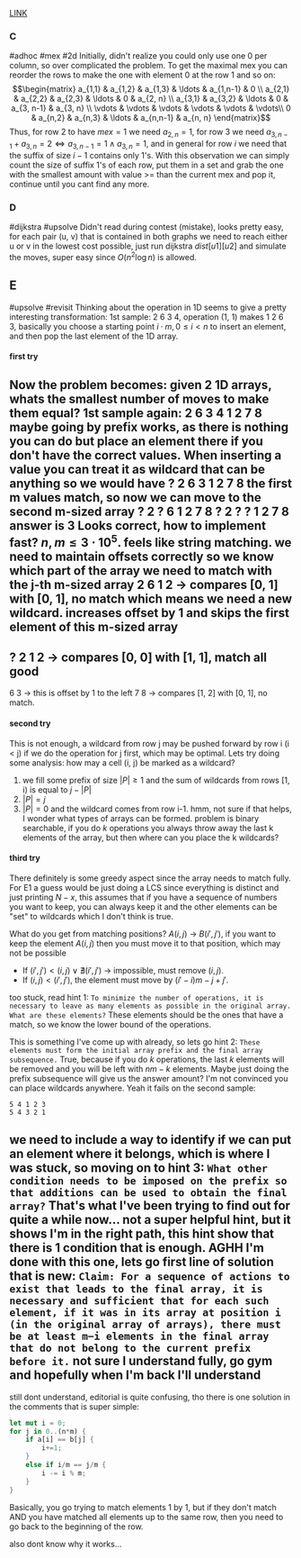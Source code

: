 [LINK](https://codeforces.com/contest/2059)
### C
#adhoc #mex #2d 
Initially, didn't realize you could only use one 0 per column, so over complicated the problem. To get the maximal mex you can reorder the rows to make the one with element 0 at the row 1 and so on:
$$\begin{matrix}
a_{1,1} & a_{1,2} & a_{1,3} & \ldots & a_{1,n-1}  & 0 \\
a_{2,1} & a_{2,2} & a_{2,3} & \ldots & 0          & a_{2, n} \\
a_{3,1} & a_{3,2} & \ldots  & 0      & a_{3, n-1} & a_{3, n} \\ 
\vdots  & \vdots  & \vdots  & \vdots & \vdots     & \vdots\\ 
0       & a_{n,2} & a_{n,3} & \ldots & a_{n,n-1}  & a_{n, n}
\end{matrix}$$
Thus, for row 2 to have $mex = 1$ we need $a_{2,n}=1$, for row 3 we need $a_{3,n-1} + a_{3,n} = 2 \iff a_{3, n-1} = 1 \land a_{3, n} = 1$, and in general for row $i$ we need that the suffix of size $i-1$ contains only 1's.
With this observation we can simply count the size of suffix 1's of each row, put them in a set and grab the one with the smallest amount with value >= than the current mex and pop it, continue until you cant find any more.
### D
#dijkstra #upsolve
Didn't read during contest (mistake), looks pretty easy, for each pair (u, v) that is contained in both graphs we need to reach either u or v in the lowest cost possible, just run dijkstra $dist[u1][u2]$ and simulate the moves, super easy since $O(n^2\log{n})$ is allowed.
## E
#upsolve #revisit
Thinking about the operation in 1D seems to give a pretty interesting transformation:
1st sample: 2 6 3 4, operation (1, 1) makes 1 2 6 3, basically you choose a starting point $i \cdot m, 0 \leq i < n$ to insert an element, and then pop the last element of the 1D array.
#### first try
Now the problem becomes: given 2 1D arrays, whats the smallest number of moves to make them equal?
1st sample again:
2 6 3 4
1 2 7 8
maybe going by prefix works, as there is nothing you can do but place an element there if you don't have the correct values. When inserting a value you can treat it as wildcard that can be anything so we would have
 ? 2 6 3
 1 2 7 8
 the first m values match, so now we can move to the second m-sized array
 ? 2 ? 6
 1 2 7 8
 ? 2 ? ?
 1 2 7 8
 answer is 3
Looks correct, how to implement fast? $n, m \leq 3 \cdot 10^5$. feels like string matching.
we need to maintain offsets correctly so we know which part of the array we need to match with the j-th m-sized array 
2 6
1 2 -> compares [0, 1] with [0, 1], no match which means we need a new wildcard. increases offset by 1 and skips the first element of this m-sized array
-
? 2
1 2 -> compares [0, 0] with [1, 1], match all good
-
6 3 -> this is offset by 1 to the left
7 8 -> compares [1, 2] with [0, 1], no match.
#### second try
This is not enough, a wildcard from row j may be pushed forward by row i (i < j) if we do the operation for j first, which may be optimal.
Lets try doing some analysis:
how may a cell (i, j) be marked as a wildcard?
1. we fill some prefix of size $|P| \geq 1$ and the sum of wildcards from rows \[1, i) is equal to $j - |P|$
2. $|P| = j$
3. $|P| = 0$ and the wildcard comes from row i-1.
hmm, not sure if that helps, I wonder what types of arrays can be formed.
problem is binary searchable, if you do $k$ operations you always throw away the last k elements of the array, but then where can you place the k wildcards?
#### third try
There definitely is some greedy aspect since the array needs to match fully.
For E1 a guess would be just doing a LCS since everything is distinct and just printing $N - x$, this assumes that if you have a sequence of numbers you want to keep, you can always keep it and the other elements can be "set" to wildcards which I don't think is true. 

What do you get from matching positions? $A(i, j)$ -> $B(i', j')$, if you want to keep the element $A(i, j)$ then you must move it to that position, which may not be possible
- If $(i', j') < (i, j) \lor \nexists (i', j')$ -> impossible, must remove $(i, j)$.
- If $(i, j) < (i', j')$, the element must move by $(i'-i)m - j + j'$. 

too stuck, read hint 1:
`To minimize the number of operations, it is necessary to leave as many elements as possible in the original array. What are these elements?`
These elements should be the ones that have a match, so we know the lower bound of the operations. 

This is something I've come up with already, so lets go hint 2:
`These elements must form the initial array prefix and the final array subsequence.`
True, because if you do $k$ operations, the last $k$ elements will be removed and you will be left with $nm-k$ elements. Maybe just doing the prefix subsequence will give us the answer amount? I'm not convinced you can place wildcards anywhere.
Yeah it fails on the second sample:
```
5 4 1 2 3
5 4 3 2 1
```
we need to include a way to identify if we can put an element where it belongs, which is where I was stuck, so moving on to hint 3:
`What other condition needs to be imposed on the prefix so that additions can be used to obtain the final array?` 
That's what I've been trying to find out for quite a while now... not a super helpful hint, but it shows I'm in the right path, this hint show that there is 1 condition that is enough. AGHH I'm done with this one, lets go first line of solution that is new:
`Claim: For a sequence of actions to exist that leads to the final array, it is necessary and sufficient that for each such element, if it was in its array at position i (in the original array of arrays), there must be at least m−i elements in the final array that do not belong to the current prefix before it.`
not sure I understand fully, go gym and hopefully when I'm back I'll understand
-
still dont understand, editorial is quite confusing, tho there is one solution in the comments that is super simple:
```rust
let mut i = 0;
for j in 0..(n*m) {
	if a[i] == b[j] {
		i+=1;
	}
	else if i/m == j/m {
		i -= i % m;
	}
}
```
Basically, you go trying to match elements 1 by 1, but if they don't match AND you have matched all elements up to the same row, then you need to go back to the beginning of the row.

also dont know why it works...